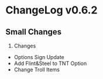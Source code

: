 # ChangeLog v0.6.2
**Small Changes**
---

1) Changes
* Options Sign Update
* Add Flint&Steel to TNT Option
* Change Troll Items
 